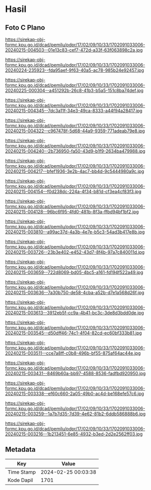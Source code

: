 # Hasil

## Foto C Plano

https://sirekap-obj-formc.kpu.go.id/dcad/pemilu/pdpr/17/02/09/10/33/1702091033006-20240215-004503--01e13c83-cef7-472d-a33f-63f063898c2a.jpg

https://sirekap-obj-formc.kpu.go.id/dcad/pemilu/pdpr/17/02/09/10/33/1702091033006-20240224-235923--fda95aef-9f63-40a5-ac78-985b24e92457.jpg

https://sirekap-obj-formc.kpu.go.id/dcad/pemilu/pdpr/17/02/09/10/33/1702091033006-20240225-000304--a451292b-26c8-41b3-b5a5-151c8ba74def.jpg

https://sirekap-obj-formc.kpu.go.id/dcad/pemilu/pdpr/17/02/09/10/33/1702091033006-20240215-004345--7dc3a11f-34e3-49ca-8333-a44f94a28417.jpg

https://sirekap-obj-formc.kpu.go.id/dcad/pemilu/pdpr/17/02/09/10/33/1702091033006-20240215-004322--c967478f-5d68-44a9-9359-771adeab79e8.jpg

https://sirekap-obj-formc.kpu.go.id/dcad/pemilu/pdpr/17/02/09/10/33/1702091033006-20240215-004240--2b736950-fa50-43d9-b1f9-2634ba479988.jpg

https://sirekap-obj-formc.kpu.go.id/dcad/pemilu/pdpr/17/02/09/10/33/1702091033006-20240215-004217--bfef1936-3e2b-4ac7-bb4d-9c5444980a9c.jpg

https://sirekap-obj-formc.kpu.go.id/dcad/pemilu/pdpr/17/02/09/10/33/1702091033006-20240215-004154--f0d238dc-224a-4f34-b81d-cf3ea4cf83f3.jpg

https://sirekap-obj-formc.kpu.go.id/dcad/pemilu/pdpr/17/02/09/10/33/1702091033006-20240215-004128--96bc6f95-4fd0-481b-8f3a-ffbd94bf1bf2.jpg

https://sirekap-obj-formc.kpu.go.id/dcad/pemilu/pdpr/17/02/09/10/33/1702091033006-20240215-003810--a99ac37d-4a3b-4e7e-b5c3-54ad3b417e8b.jpg

https://sirekap-obj-formc.kpu.go.id/dcad/pemilu/pdpr/17/02/09/10/33/1702091033006-20240215-003726--23b3e402-e452-43d7-8f4b-97a7c840011d.jpg

https://sirekap-obj-formc.kpu.go.id/dcad/pemilu/pdpr/17/02/09/10/33/1702091033006-20240215-003659--722d8069-bd05-4bc5-a161-fd194f522a49.jpg

https://sirekap-obj-formc.kpu.go.id/dcad/pemilu/pdpr/17/02/09/10/33/1702091033006-20240215-003636--7a30b750-de58-4cba-a52b-d7e1a568d26f.jpg

https://sirekap-obj-formc.kpu.go.id/dcad/pemilu/pdpr/17/02/09/10/33/1702091033006-20240215-003613--3912eb5f-cc9a-4b41-bc3c-3de8d3bdd0de.jpg

https://sirekap-obj-formc.kpu.go.id/dcad/pemilu/pdpr/17/02/09/10/33/1702091033006-20240215-003545--d50dff46-74c1-4f04-82cd-ec60bf333b81.jpg

https://sirekap-obj-formc.kpu.go.id/dcad/pemilu/pdpr/17/02/09/10/33/1702091033006-20240215-003511--cce7a8ff-c0b8-496b-bf55-875af64ac44e.jpg

https://sirekap-obj-formc.kpu.go.id/dcad/pemilu/pdpr/17/02/09/10/33/1702091033006-20240215-003431--8469b60a-bb97-4588-8536-fadfbd920950.jpg

https://sirekap-obj-formc.kpu.go.id/dcad/pemilu/pdpr/17/02/09/10/33/1702091033006-20240215-003338--ef60c660-2a05-49b0-ac4d-be168efe57c6.jpg

https://sirekap-obj-formc.kpu.go.id/dcad/pemilu/pdpr/17/02/09/10/33/1702091033006-20240215-003259--1a7b7d35-7d39-4e62-81b2-6ddb586888b6.jpg

https://sirekap-obj-formc.kpu.go.id/dcad/pemilu/pdpr/17/02/09/10/33/1702091033006-20240215-003216--1b213451-6e85-4932-b3ed-2d2e2562ff03.jpg


## Metadata

| Key        | Value               |
| ---------- | ------------------- |
| Time Stamp | 2024-02-25 00:03:38 |
| Kode Dapil | 1701                |



